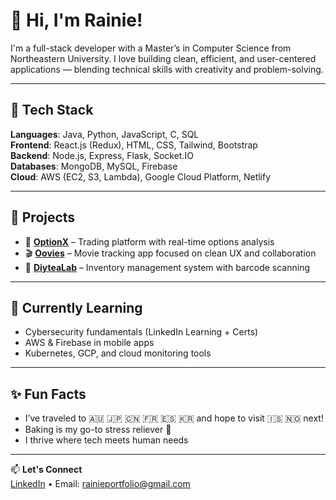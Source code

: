 <!-- GitHub Profile README -->

# 👋 Hi, I'm Rainie!

I'm a full-stack developer with a Master’s in Computer Science from Northeastern University. I love building clean, efficient, and user-centered applications — blending technical skills with creativity and problem-solving.

---

## 🔧 Tech Stack  
**Languages**: Java, Python, JavaScript, C, SQL  
**Frontend**: React.js (Redux), HTML, CSS, Tailwind, Bootstrap  
**Backend**: Node.js, Express, Flask, Socket.IO  
**Databases**: MongoDB, MySQL, Firebase  
**Cloud**: AWS (EC2, S3, Lambda), Google Cloud Platform, Netlify

---

## 💼 Projects  
- 🎯 **[OptionX](#)** – Trading platform with real-time options analysis  
- 🎬 **[Oovies](#)** – Movie tracking app focused on clean UX and collaboration  
- 🧋 **[DiyteaLab](#)** – Inventory management system with barcode scanning

---

## 🌱 Currently Learning  
- Cybersecurity fundamentals (LinkedIn Learning + Certs)  
- AWS & Firebase in mobile apps  
- Kubernetes, GCP, and cloud monitoring tools

---

## ✨ Fun Facts  
- I’ve traveled to 🇦🇺 🇯🇵 🇨🇳 🇫🇷 🇪🇸 🇰🇷 and hope to visit 🇮🇸 🇳🇴 next!  
- Baking is my go-to stress reliever 🍰  
- I thrive where tech meets human needs

---

📫 **Let's Connect**  
[LinkedIn](https://www.linkedin.com/in/rainie-z-238b30159/) • Email: rainieportfolio@gmail.com

